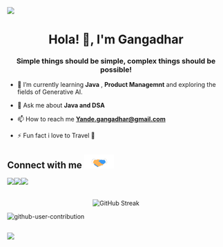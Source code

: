 <img src="https://github.com/GangadharYande/Profile-Assets/blob/main/Black%20%26%20White%20Modern%20Minimalist%20Data%20Analyst%20LinkedIn%20Banner.png">
<h1 align="center">Hola! 👋, I'm Gangadhar</h1>
<h3 align="center">Simple things should be simple, complex things should be possible! </h3>

- 🌱 I’m currently learning **Java** , **Product Managemnt** and  exploring the fields of Generative AI.

- 💬 Ask me about **Java and DSA**

- 📫 How to reach me **Yande.gangadhar@gmail.com**

- ⚡ Fun fact i love to Travel 🧳


## Connect with me <img src="https://github.com/sujana-kamasany/Profile-Assets/blob/main/assets/Handshake.gif" height="32px">

<a href="https://www.linkedin.com/in/gangadharyande/" target="blank" >
  <img align="left"  src="https://img.shields.io/badge/LinkedIn-0077B5?style=for-the-badge&logo=linkedin&logoColor=white" />
  </a>
<a href="https://twitter.com/Gangadhar907" target="blank" >
    <img align="left" src="https://img.shields.io/badge/Twitter-1DA1F2?style=for-the-badge&logo=twitter&logoColor=white"/>
  </a>
  <a href="https://hashnode.com/@Gangadhar907" target="_blank">
    <img align="left"  src="https://img.shields.io/badge/Hashnode-2962FF?style=for-the-badge&logo=hashnode&logoColor=white" />
  </a>
  <br>
  <br>


<p align="center">
<img align="center" src="https://streak-stats.demolab.com?user=GangadharYande&theme=dark&border_radius=7.1&exclude_days=Sun%2CSat&card_width=496" alt="GitHub Streak" />

</p>



![github-user-contribution](https://user-images.githubusercontent.com/67040886/206610866-5b4481a4-cdc0-40f2-90d3-f28e76d98eb3.svg#gh-dark-mode-only)

##
![](https://komarev.com/ghpvc/?username=GangadharYande&abbreviated=true)
